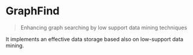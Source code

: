 # GraphFind
 > Enhancing graph searching by low support data mining techniques
 
 It implements an effective data storage based also on low-support data mining.


